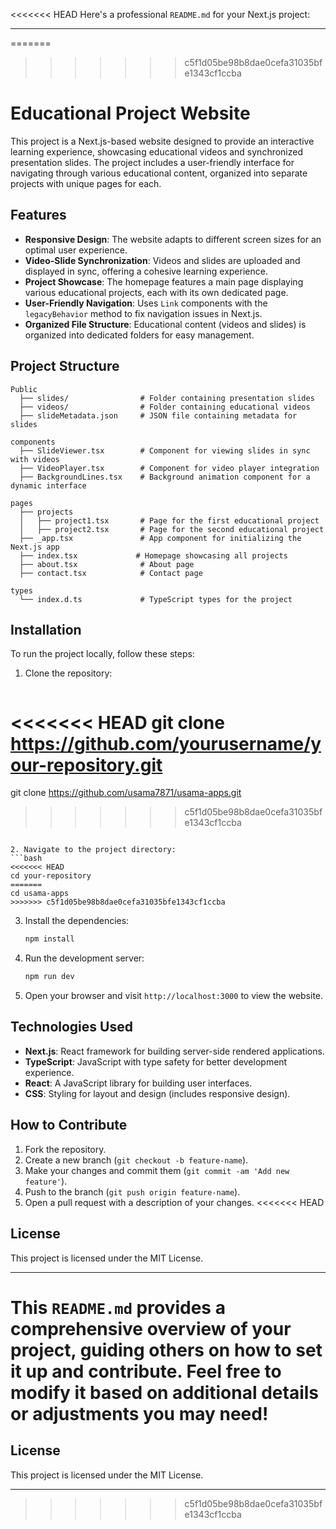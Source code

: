 <<<<<<< HEAD
Here's a professional `README.md` for your Next.js project:

---
=======

>>>>>>> c5f1d05be98b8dae0cefa31035bfe1343cf1ccba

# Educational Project Website

This project is a Next.js-based website designed to provide an interactive learning experience, showcasing educational videos and synchronized presentation slides. The project includes a user-friendly interface for navigating through various educational content, organized into separate projects with unique pages for each.

## Features

- **Responsive Design**: The website adapts to different screen sizes for an optimal user experience.
- **Video-Slide Synchronization**: Videos and slides are uploaded and displayed in sync, offering a cohesive learning experience.
- **Project Showcase**: The homepage features a main page displaying various educational projects, each with its own dedicated page.
- **User-Friendly Navigation**: Uses `Link` components with the `legacyBehavior` method to fix navigation issues in Next.js.
- **Organized File Structure**: Educational content (videos and slides) is organized into dedicated folders for easy management.

## Project Structure

```
Public
  ├── slides/                # Folder containing presentation slides
  ├── videos/                # Folder containing educational videos
  ├── slideMetadata.json     # JSON file containing metadata for slides

components
  ├── SlideViewer.tsx        # Component for viewing slides in sync with videos
  ├── VideoPlayer.tsx        # Component for video player integration
  ├── BackgroundLines.tsx    # Background animation component for a dynamic interface

pages
  ├── projects
  │   ├── project1.tsx       # Page for the first educational project
  │   ├── project2.tsx       # Page for the second educational project
  ├── _app.tsx               # App component for initializing the Next.js app
  ├── index.tsx             # Homepage showcasing all projects
  ├── about.tsx              # About page
  ├── contact.tsx            # Contact page

types
  └── index.d.ts             # TypeScript types for the project
```

## Installation

To run the project locally, follow these steps:

1. Clone the repository:
   ```bash
<<<<<<< HEAD
   git clone https://github.com/yourusername/your-repository.git
=======
   git clone https://github.com/usama7871/usama-apps.git
>>>>>>> c5f1d05be98b8dae0cefa31035bfe1343cf1ccba
   ```

2. Navigate to the project directory:
   ```bash
<<<<<<< HEAD
   cd your-repository
=======
   cd usama-apps
>>>>>>> c5f1d05be98b8dae0cefa31035bfe1343cf1ccba
   ```

3. Install the dependencies:
   ```bash
   npm install
   ```

4. Run the development server:
   ```bash
   npm run dev
   ```

5. Open your browser and visit `http://localhost:3000` to view the website.

## Technologies Used

- **Next.js**: React framework for building server-side rendered applications.
- **TypeScript**: JavaScript with type safety for better development experience.
- **React**: A JavaScript library for building user interfaces.
- **CSS**: Styling for layout and design (includes responsive design).

## How to Contribute

1. Fork the repository.
2. Create a new branch (`git checkout -b feature-name`).
3. Make your changes and commit them (`git commit -am 'Add new feature'`).
4. Push to the branch (`git push origin feature-name`).
5. Open a pull request with a description of your changes.
<<<<<<< HEAD

## License

This project is licensed under the MIT License.

---

This `README.md` provides a comprehensive overview of your project, guiding others on how to set it up and contribute. Feel free to modify it based on additional details or adjustments you may need!
=======

## License

This project is licensed under the MIT License.

---

>>>>>>> c5f1d05be98b8dae0cefa31035bfe1343cf1ccba
